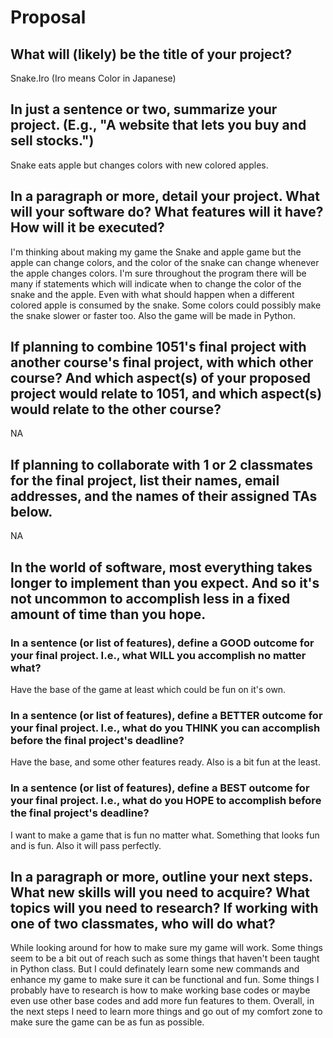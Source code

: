 # Proposal

## What will (likely) be the title of your project?

Snake.Iro (Iro means Color in Japanese)

## In just a sentence or two, summarize your project. (E.g., "A website that lets you buy and sell stocks.")

Snake eats apple but changes colors with new colored apples.

## In a paragraph or more, detail your project. What will your software do? What features will it have? How will it be executed?

I'm thinking about making my game the Snake and apple game but the apple can change colors, and the color of the snake can change whenever the apple changes colors. I'm sure throughout the program there will be many if statements which will indicate when to change the color of the snake and the apple. Even with what should happen when a different colored apple is consumed by the snake. Some colors could possibly make the snake slower or faster too. Also the game will be made in Python.


## If planning to combine 1051's final project with another course's final project, with which other course? And which aspect(s) of your proposed project would relate to 1051, and which aspect(s) would relate to the other course?

NA

## If planning to collaborate with 1 or 2 classmates for the final project, list their names, email addresses, and the names of their assigned TAs below.

NA

## In the world of software, most everything takes longer to implement than you expect. And so it's not uncommon to accomplish less in a fixed amount of time than you hope.

### In a sentence (or list of features), define a GOOD outcome for your final project. I.e., what WILL you accomplish no matter what?

Have the base of the game at least which could be fun on it's own.

### In a sentence (or list of features), define a BETTER outcome for your final project. I.e., what do you THINK you can accomplish before the final project's deadline?

Have the base, and some other features ready. Also is a bit fun at the least.

### In a sentence (or list of features), define a BEST outcome for your final project. I.e., what do you HOPE to accomplish before the final project's deadline?

I want to make a game that is fun no matter what. Something that looks fun and is fun. Also it will pass perfectly.

## In a paragraph or more, outline your next steps. What new skills will you need to acquire? What topics will you need to research? If working with one of two classmates, who will do what?

While looking around for how to make sure my game will work. Some things seem to be a bit out of reach such as some things that haven't been taught in Python class. But I could definately learn some new commands and enhance my game to make sure it can be functional and fun. Some things I probably have to research is how to make working base codes or maybe even use other base codes and add more fun features to them. Overall, in the next steps I need to learn more things and go out of my comfort zone to make sure the game can be as fun as possible. 
